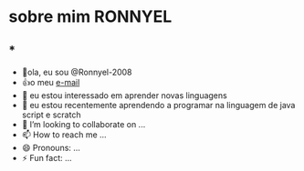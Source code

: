 # sobre mim **RONNYEL**
## *
- 👋ola, eu sou @Ronnyel-2008
-  :+1:o meu [e-mail](ronnyel.cohen@escola.pr.gov.br)
- 👀 eu estou interessado em aprender novas linguagens
- 🌱 eu estou recentemente aprendendo a programar na linguagem de java script e scratch 
- 💞️ I’m looking to collaborate on ...
- 📫 How to reach me ...
- 😄 Pronouns: ...
- ⚡ Fun fact: ...

<!---
Ronnyel-2008/Ronnyel-2008 is a ✨ special ✨ repository because its `README.md` (this file) appears on your GitHub profile.
You can click the Preview link to take a look at your changes.
--->

